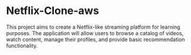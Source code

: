 # Netflix-Clone-aws
This project aims to create a Netflix-like streaming platform for learning purposes. The application will allow users to browse a catalog of videos, watch content, manage their profiles, and provide basic recommendation functionality.
